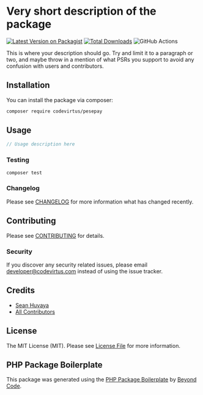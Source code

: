 # Very short description of the package

[![Latest Version on Packagist](https://img.shields.io/packagist/v/codevirtus/pesepay.svg?style=flat-square)](https://packagist.org/packages/codevirtus/pesepay)
[![Total Downloads](https://img.shields.io/packagist/dt/codevirtus/pesepay.svg?style=flat-square)](https://packagist.org/packages/codevirtus/pesepay)
![GitHub Actions](https://github.com/codevirtus/pesepay/actions/workflows/main.yml/badge.svg)

This is where your description should go. Try and limit it to a paragraph or two, and maybe throw in a mention of what PSRs you support to avoid any confusion with users and contributors.

## Installation

You can install the package via composer:

```bash
composer require codevirtus/pesepay
```

## Usage

```php
// Usage description here
```

### Testing

```bash
composer test
```

### Changelog

Please see [CHANGELOG](CHANGELOG.md) for more information what has changed recently.

## Contributing

Please see [CONTRIBUTING](CONTRIBUTING.md) for details.

### Security

If you discover any security related issues, please email developer@codevirtus.com instead of using the issue tracker.

## Credits

-   [Sean Huvaya](https://github.com/codevirtus)
-   [All Contributors](../../contributors)

## License

The MIT License (MIT). Please see [License File](LICENSE.md) for more information.

## PHP Package Boilerplate

This package was generated using the [PHP Package Boilerplate](https://laravelpackageboilerplate.com) by [Beyond Code](http://beyondco.de/).
